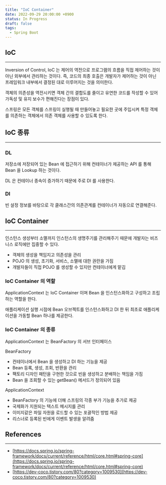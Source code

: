 ```yaml
---
title: "IoC Container"
date: 2022-09-29 20:00:00 +0900
status: In Progress
draft: false
tags:
  - Spring Boot
---
```

## IoC
---
Inversion of Control, IoC 는 제어의 역전으로 프로그램의 흐름을 직접 제어하는 것이 아닌 외부에서 관리하는 것이다. 즉, 코드의 최종 호출은 개발자가 제어하는 것이 아닌 프레임워크 내부에서 결정된 대로 이루어지는 것을 의미한다.

객체의 의존성을 역전시키면 객체 간의 결합도를 줄이고 유연한 코드를 작성할 수 있어 가독성 및 유지 보수가 편해진다는 장점이 있다.

스프링은 모든 객체를 스프링이 실행될 때 만들어놓고 필요한 곳에 주입시켜 특정 객체를 의존하는 객체에서 의존 객체를 사용할 수 있도록 한다.

## IoC 종류
---
### DL

저장소에 저장되어 있는 Bean 에 접근하기 위해 컨테이너가 제공하는 API 를 통해 Bean 을 Lookup 하는 것이다.

DL 은 컨테이너 종속이 증가하기 때문에 주로 DI 를 사용한다.

### DI

빈 설정 정보를 바탕으로 각 클래스간의 의존관계를 컨테이너가 자동으로 연결해준다.

## IoC Container
---
인스턴스 생성부터 소멸까지 인스턴스의 생명주기를 관리해주기 때문에 개발자는 비즈니스 로직에만 집중할 수 있다.

- 객체의 생성을 책임지고 의존성을 관리
- POJO 의 생성, 초기화, 서비스, 소멸에 대한 권란을 가짐
- 개발자들이 직접 POJO 를 생성할 수 있지만 컨테이너에게 맡김

### IoC Container 의 역할

ApplicationContext 는 IoC Container 이며 Bean 을 인스턴스화하고 구성하고 조립하는 역할을 한다.

애플리케이션 실행 시점에 Bean 오브젝트를 인스턴스화하고 DI 한 뒤 최초로 애플리케이션을 가동할 Bean 하나를 제공한다.

### IoC Container 의 종류

ApplicationContext 는 BeanFactory 의 서브 인터페이스

BeanFactory

- 컨테이너에서 Bean 을 생성하고 DI 하는 기능을 제공
- Bean 등록, 생성, 조회, 반환을 관리
- 팩토리 디자인 패턴을 구현한 것으로 빈을 생성하고 분배하는 책임을 가짐
- Bean 을 조회할 수 있는 getBean() 메서드가 정의되어 있음

ApplicationContext

- BeanFactory 의 기능에 더해 스프링의 각종 부가 기능을 추가로 제공
- 국제화가 지원되는 텍스트 메시지를 관리
- 이미지같은 파일 자원을 로드할 수 있는 포괄적인 방법 제공
- 리스너로 등록된 빈에게 이벤트 발생을 알려줌

## References
---
- [https://docs.spring.io/spring-framework/docs/current/reference/html/core.html#spring-core](https://docs.spring.io/spring-framework/docs/current/reference/html/core.html#spring-core)
- [https://dev-coco.tistory.com/80?category=1009530](https://dev-coco.tistory.com/80?category=1009530)
